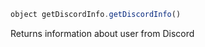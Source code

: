 [//]: # (version=90146c4e742ce71e8d915edaabb7e65bb1302f2906b419014330f87d436e9f75)

```js
object getDiscordInfo.getDiscordInfo()
```

Returns information about user from Discord

